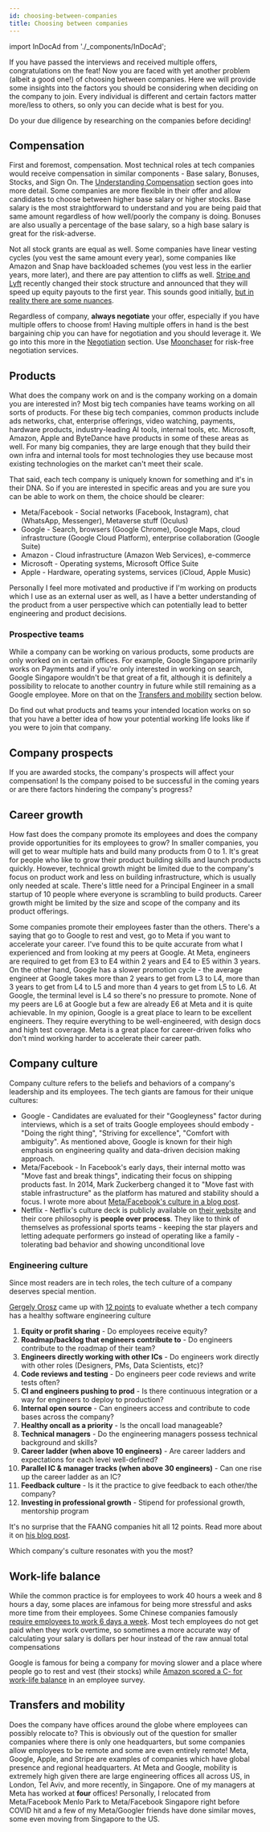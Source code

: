 ```yaml
---
id: choosing-between-companies
title: Choosing between companies
---
```


import InDocAd from './\_components/InDocAd';

If you have passed the interviews and received multiple offers, congratulations on the feat! Now you are faced with yet another problem (albeit a good one!) of choosing between companies. Here we will provide some insights into the factors you should be considering when deciding on the company to join. Every individual is different and certain factors matter more/less to others, so only you can decide what is best for you.

Do your due diligence by researching on the companies before deciding!

## Compensation

First and foremost, compensation. Most technical roles at tech companies would receive compensation in similar components - Base salary, Bonuses, Stocks, and Sign On. The [Understanding Compensation](./understanding-compensation.md) section goes into more detail. Some companies are more flexible in their offer and allow candidates to choose between higher base salary or higher stocks. Base salary is the most straightforward to understand and you are being paid that same amount regardless of how well/poorly the company is doing. Bonuses are also usually a percentage of the base salary, so a high base salary is great for the risk-adverse.

Not all stock grants are equal as well. Some companies have linear vesting cycles (you vest the same amount every year), some companies like Amazon and Snap have backloaded schemes (you vest less in the earlier years, more later), and there are pay attention to cliffs as well. [Stripe and Lyft](https://www.theinformation.com/articles/stripe-and-lyft-speed-up-equity-payouts-to-first-year) recently changed their stock structure and announced that they will speed up equity payouts to the first year. This sounds good initially, [but in reality there are some nuances](https://tanay.substack.com/p/employee-compensation-and-one-year).

Regardless of company, **always negotiate** your offer, especially if you have multiple offers to choose from! Having multiple offers in hand is the best bargaining chip you can have for negotiation and you should leverage it. We go into this more in the [Negotiation](./negotiation.md) section. Use [Moonchaser](https://www.moonchaser.io/?utm_source=techinterviewhandbook&utm_medium=referral&utm_content=website_choosing_between_companies) for risk-free negotiation services.

## Products

What does the company work on and is the company working on a domain you are interested in? Most big tech companies have teams working on all sorts of products. For these big tech companies, common products include ads networks, chat, enterprise offerings, video watching, payments, hardware products, industry-leading AI tools, internal tools, etc. Microsoft, Amazon, Apple and ByteDance have products in some of these areas as well. For many big companies, they are large enough that they build their own infra and internal tools for most technologies they use because most existing technologies on the market can't meet their scale.

That said, each tech company is uniquely known for something and it's in their DNA. So if you are interested in specific areas and you are sure you can be able to work on them, the choice should be clearer:

- Meta/Facebook - Social networks (Facebook, Instagram), chat (WhatsApp, Messenger), Metaverse stuff (Oculus)
- Google - Search, browsers (Google Chrome), Google Maps, cloud infrastructure (Google Cloud Platform), enterprise collaboration (Google Suite)
- Amazon - Cloud infrastructure (Amazon Web Services), e-commerce
- Microsoft - Operating systems, Microsoft Office Suite
- Apple - Hardware, operating systems, services (iCloud, Apple Music)

Personally I feel more motivated and productive if I'm working on products which I use as an external user as well, as I have a better understanding of the product from a user perspective which can potentially lead to better engineering and product decisions.

### Prospective teams

While a company can be working on various products, some products are only worked on in certain offices. For example, Google Singapore primarily works on Payments and if you're only interested in working on search, Google Singapore wouldn't be that great of a fit, although it is definitely a possibility to relocate to another country in future while still remaining as a Google employee. More on that on the [Transfers and mobility](#transfers-and-mobility) section below.

Do find out what products and teams your intended location works on so that you have a better idea of how your potential working life looks like if you were to join that company.

## Company prospects

If you are awarded stocks, the company's prospects will affect your compensation! Is the company poised to be successful in the coming years or are there factors hindering the company's progress?

<InDocAd/>

## Career growth

How fast does the company promote its employees and does the company provide opportunities for its employees to grow? In smaller companies, you will get to wear multiple hats and build many products from 0 to 1. It's great for people who like to grow their product building skills and launch products quickly. However, technical growth might be limited due to the company's focus on product work and less on building infrastructure, which is usually only needed at scale. There's little need for a Principal Engineer in a small startup of 10 people where everyone is scrambling to build products. Career growth might be limited by the size and scope of the company and its product offerings.

Some companies promote their employees faster than the others. There's a saying that go to Google to rest and vest, go to Meta if you want to accelerate your career. I've found this to be quite accurate from what I experienced and from looking at my peers at Google. At Meta, engineers are required to get from E3 to E4 within 2 years and E4 to E5 within 3 years. On the other hand, Google has a slower promotion cycle - the average engineer at Google takes more than 2 years to get from L3 to L4, more than 3 years to get from L4 to L5 and more than 4 years to get from L5 to L6. At Google, the terminal level is L4 so there's no pressure to promote. None of my peers are L6 at Google but a few are already E6 at Meta and it is quite achievable. In my opinion, Google is a great place to learn to be excellent engineers. They require everything to be well-engineered, with design docs and high test coverage. Meta is a great place for career-driven folks who don't mind working harder to accelerate their career path.

## Company culture

Company culture refers to the beliefs and behaviors of a company's leadership and its employees. The tech giants are famous for their unique cultures:

- Google - Candidates are evaluated for their "Googleyness" factor during interviews, which is a set of traits Google employees should embody - "Doing the right thing", "Striving for excellence", "Comfort with ambiguity". As mentioned above, Google is known for their high emphasis on engineering quality and data-driven decision making approach.
- Meta/Facebook - In Facebook's early days, their internal motto was "Move fast and break things", indicating their focus on shipping products fast. In 2014, Mark Zuckerberg changed it to "Move fast with stable infrastructure" as the platform has matured and stability should a focus. I wrote more about [Meta/Facebook's culture in a blog post](https://www.techinterviewhandbook.org/blog/my-experience-working-as-a-meta-facebook-engineer/#culture).
- Netflix - Netflix's culture deck is publicly available on [their website](https://jobs.netflix.com/culture) and their core philosophy is **people over process**. They like to think of themselves as professional sports teams - keeping the star players and letting adequate performers go instead of operating like a family - tolerating bad behavior and showing unconditional love

### Engineering culture

Since most readers are in tech roles, the tech culture of a company deserves special mention.

[Gergely Orosz](https://twitter.com/GergelyOrosz) came up with [12 points](https://blog.pragmaticengineer.com/pragmatic-engineer-test/) to evaluate whether a tech company has a healthy software engineering culture

1. **Equity or profit sharing** - Do employees receive equity?
1. **Roadmap/backlog that engineers contribute to** - Do engineers contribute to the roadmap of their team?
1. **Engineers directly working with other ICs** - Do engineers work directly with other roles (Designers, PMs, Data Scientists, etc)?
1. **Code reviews and testing** - Do engineers peer code reviews and write tests often?
1. **CI and engineers pushing to prod** - Is there continuous integration or a way for engineers to deploy to production?
1. **Internal open source** - Can engineers access and contribute to code bases across the company?
1. **Healthy oncall as a priority** - Is the oncall load manageable?
1. **Technical managers** - Do the engineering managers possess technical background and skills?
1. **Career ladder (when above 10 engineers)** - Are career ladders and expectations for each level well-defined?
1. **Parallel IC & manager tracks (when above 30 engineers)** - Can one rise up the career ladder as an IC?
1. **Feedback culture** - Is it the practice to give feedback to each other/the company?
1. **Investing in professional growth** - Stipend for professional growth, mentorship program

It's no surprise that the FAANG companies hit all 12 points. Read more about it on [his blog post](https://blog.pragmaticengineer.com/pragmatic-engineer-test/).

Which company's culture resonates with you the most?

<InDocAd/>

## Work-life balance

While the common practice is for employees to work 40 hours a week and 8 hours a day, some places are infamous for being more stressful and asks more time from their employees. Some Chinese companies famously [require employees to work 6 days a week](https://www.reuters.com/world/china/chinese-tech-workers-disclose-working-hours-criticism-996-2021-10-14/). Most tech employees do not get paid when they work overtime, so sometimes a more accurate way of calculating your salary is dollars per hour instead of the raw annual total compensations

Google is famous for being a company for moving slower and a place where people go to rest and vest (their stocks) while [Amazon scored a C- for work-life balance](https://www.comparably.com/companies/amazon/work-life-balance) in an employee survey.

## Transfers and mobility

Does the company have offices around the globe where employees can possibly relocate to? This is obviously out of the question for smaller companies where there is only one headquarters, but some companies allow employees to be remote and some are even entirely remote! Meta, Google, Apple, and Stripe are examples of companies which have global presence and regional headquarters. At Meta and Google, mobility is extremely high given there are large engineering offices all across US, in London, Tel Aviv, and more recently, in Singapore. One of my managers at Meta has worked at **four** offices! Personally, I relocated from Meta/Facebook Menlo Park to Meta/Facebook Singapore right before COVID hit and a few of my Meta/Googler friends have done similar moves, some even moving from Singapore to the US.
